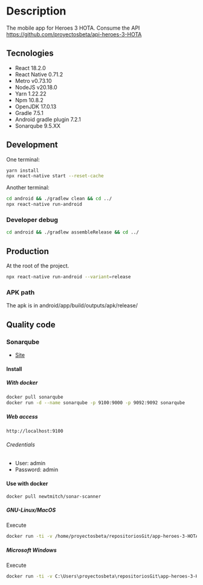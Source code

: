 # Description

The mobile app for Heroes 3 HOTA.
Consume the API https://github.com/proyectosbeta/api-heroes-3-HOTA

## Tecnologies

- React 18.2.0
- React Native 0.71.2
- Metro v0.73.10
- NodeJS v20.18.0
- Yarn 1.22.22
- Npm 10.8.2
- OpenJDK 17.0.13
- Gradle 7.5.1
- Android gradle plugin 7.2.1
- Sonarqube 9.5.XX

## Development

One terminal:

```bash
yarn install
npx react-native start --reset-cache
```

Another terminal:

```bash
cd android && ./gradlew clean && cd ../
npx react-native run-android
```

### Developer debug

```bash
cd android && ./gradlew assembleRelease && cd ../
```

## Production

At the root of the project.

```bash
npx react-native run-android --variant=release
```

### APK path

The apk is in android/app/build/outputs/apk/release/

## Quality code

### Sonarqube

- [Site](https://www.sonarqube.org/)

#### Install

##### With docker

```bash
docker pull sonarqube
docker run -d --name sonarqube -p 9100:9000 -p 9092:9092 sonarqube
```

##### Web access

```
http://localhost:9100
```

###### Credentials

- User: admin
- Password: admin

#### Use with docker

```bash
docker pull newtmitch/sonar-scanner

```

##### GNU-Linux/MacOS

Execute

```bash
docker run -ti -v /home/proyectosbeta/repositoriosGit/app-heroes-3-HOTA:/usr/src --link sonarqube newtmitch/sonar-scanner
```

##### Microsoft Windows

Execute

```bash
docker run -ti -v C:\Users\proyectosbeta\repositoriosGit\app-heroes-3-HOTA:/usr/src --link sonarqube newtmitch/sonar-scanner
```
